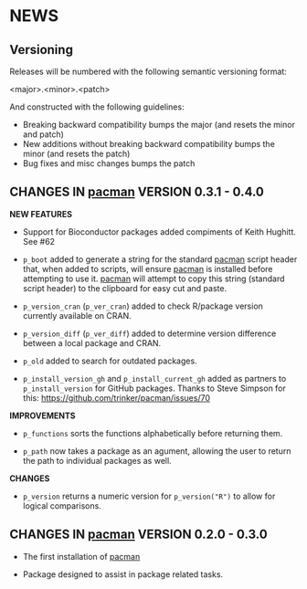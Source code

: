 NEWS 
====

Versioning
----------

Releases will be numbered with the following semantic versioning format:

&lt;major&gt;.&lt;minor&gt;.&lt;patch&gt;

And constructed with the following guidelines:

* Breaking backward compatibility bumps the major (and resets the minor 
  and patch)
* New additions without breaking backward compatibility bumps the minor 
  (and resets the patch)
* Bug fixes and misc changes bumps the patch


**CHANGES** IN <a href="https://github.com/trinker/pacman" target="_blank">pacman</a> VERSION 0.3.1 - 0.4.0
----------------------------------------------------------------

**NEW FEATURES**

* Support for Bioconductor packages added compiments of Keith Hughitt.  See #62

* `p_boot` added to generate a string for the standard  <a href="https://github.com/trinker/pacman" target="_blank">pacman</a> script header 
  that, when added to scripts, will ensure  <a href="https://github.com/trinker/pacman" target="_blank">pacman</a> is installed before 
  attempting to use it.   <a href="https://github.com/trinker/pacman" target="_blank">pacman</a> will attempt to copy this string (standard 
  script header) to the clipboard for easy cut and paste.

* `p_version_cran` (`p_ver_cran`) added to check R/package version currently 
  available on CRAN.
  
* `p_version_diff` (`p_ver_diff`) added to determine version difference between 
  a local package and CRAN.
  
* `p_old` added to search for outdated packages.

* `p_install_version_gh` and `p_install_current_gh` added as partners to 
  `p_install_version` for GitHub packages.  Thanks to Steve Simpson for this: 
  https://github.com/trinker/pacman/issues/70  
  
**IMPROVEMENTS**

* `p_functions` sorts the functions alphabetically before returning them.

* `p_path` now takes a package as an agument, allowing the user to return the 
  path to individual packages as well.
  
**CHANGES**

* `p_version` returns a numeric version for `p_version("R")` to allow for 
  logical comparisons.


**CHANGES** IN <a href="https://github.com/trinker/pacman" target="_blank">pacman</a> VERSION 0.2.0 - 0.3.0
----------------------------------------------------------------

* The first installation of <a href="https://github.com/trinker/pacman" target="_blank">pacman</a>

* Package designed to assist in package related tasks.
